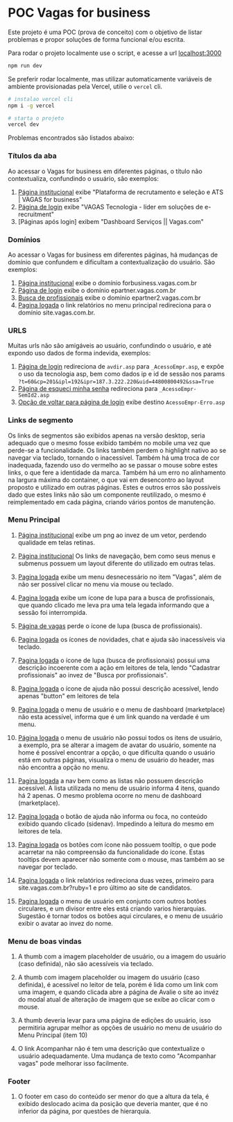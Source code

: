 # POC Vagas for business

Este projeto é uma POC (prova de conceito) com o objetivo de listar problemas e propor soluções de forma funcional e/ou escrita.

Para rodar o projeto localmente use o script, e acesse a url [localhost:3000](http://localhost:3000)

```sh
npm run dev
```

Se preferir rodar localmente, mas utilizar automaticamente variáveis de ambiente provisionadas pela Vercel, utilie o `vercel` cli.

```sh
# instalao vercel cli
npm i -g vercel

# starta o projeto
vercel dev
```

Problemas encontrados são listados abaixo:

### Títulos da aba

Ao acessar o Vagas for business em diferentes páginas, o título não contextualiza, confundindo o usuário, são exemplos:

1. [Página institucional](https://forbusiness.vagas.com.br/) exibe "Plataforma de recrutamento e seleção e ATS | VAGAS for business"
2. [Página de login]() exibe "VAGAS Tecnologia - líder em soluções de e-recruitment"
3. [Páginas após login] exibem "Dashboard Serviços || Vagas.com"

### Domínios

Ao acessar o Vagas for business em diferentes páginas, há mudanças de domínio que confundem e dificultam a contextualização do usuário. São exemplos:

1. [Página institucional](https://forbusiness.vagas.com.br/) exibe o domínio forbusiness.vagas.com.br
2. [Página de login](https://epartner.vagas.com.br/avdir.asp) exibe o domínio epartner.vagas.com.br
3. [Busca de profissionais](https://epartner.ad.vagastec.com.br/) exibe o domínio epartner2.vagas.com.br
4. [Pagina logada](https://epartner.vagastec.com.br/) o link relatórios no menu principal redireciona para o domínio site.vagas.com.br.

### URLS

Muitas urls não são amigáveis ao usuário, confundindo o usuário, e até expondo uso dados de forma indevida, exemplos:

1. [Página de login](https://epartner.vagas.com.br/avdir.asp) redireciona de `avdir.asp` para `_AcessoEmpr.asp`, e expõe o uso da tecnologia asp, bem como dados ip e id de sessão nos params `?t=60&cp=201&ipl=192&ipr=187.3.222.220&uid=44800800492&ssa=True`
2. [Página de esqueci minha senha](https://epartner.vagas.com.br/_AcessoEmpr-SemId2.asp) redireciona para `_AcessoEmpr-SemId2.asp`
3. [Opção de voltar para página de login](https://epartner.vagas.com.br/_AcessoEmpr-SemId2.asp) exibe destino `AcessoEmpr-Erro.asp`

### Links de segmento

Os links de segmentos são exibidos apenas na versão desktop, seria adequado que o mesmo fosse exibido também no mobile uma vez que perde-se a funcionalidade. 
Os links também perdem o highlight nativo ao se navegar via teclado, tornando o inacessível.
Também há uma troca de cor inadequada, fazendo uso do vermelho ao se passar o mouse sobre estes links, o que fere a identidade da marca. 
Também há um erro no alinhamento na largura máxima do container, o que vai em desencontro ao layout proposto e utilizado em outras páginas.
Estes e outros erros são possíveis dado que estes links não são um componente reutilizado, o mesmo é reimplementado em cada página, criando vários pontos de manutenção.

### Menu Principal

1. [Página institucional](https://forbusiness.vagas.com.br/) exibe um png ao invez de um vetor, perdendo qualidade em telas retinas.

2.  [Página institucional](https://forbusiness.vagas.com.br/) Os links de navegação, bem como seus menus e submenus possuem um layout diferente do utilizado em outras telas.

3. [Pagina logada](https://epartner.vagastec.com.br/) exibe um menu desnecessário no item "Vagas", além de não ser possível clicar no menu via mouse ou teclado.

4. [Pagina logada](https://epartner.vagastec.com.br/) exibe um ícone de lupa para a busca de profissionais, que quando clicado me leva pra uma tela legada informando que a sessão foi interrompida.

5. [Página de vagas](https://epartner.ad.vagastec.com.br/vagas) perde o ícone de lupa (busca de profissionais).

6. [Pagina logada](https://epartner.vagastec.com.br/) os ícones de novidades, chat e ajuda são inacessíveis via teclado.

7. [Pagina logada](https://epartner.vagastec.com.br/) o ícone de lupa (busca de profissionais) possui uma descrição incoerente com a ação em leitores de tela, lendo "Cadastrar profissionais" ao invez de "Busca por profissionais".

8. [Pagina logada](https://epartner.vagastec.com.br/) o ícone de ajuda não possui descrição acessível, lendo apenas "button" em leitores de tela

9. [Pagina logada](https://epartner.vagastec.com.br/) o menu de usuário e o menu de dashboard (marketplace) não esta acessível, informa que é um link quando na verdade é um menu.

10. [Página logada](https://epartner.vagastec.com.br/) o menu de usuário não possui todos os itens de usuário, a exemplo, pra se alterar a imagem de avatar do usuário, somente na home é possível encontrar a opção, o que dificulta quando o usuário está em outras páginas, visualiza o menu de usuário do header, mas não encontra a opção no menu.

11. [Pagina logada](https://epartner.vagastec.com.br/) a nav bem como as listas não possuem descrição acessível. A lista utilizada no menu de usuário informa 4 itens, quando há 2 apenas. O mesmo problema ocorre no menu de dashboard (marketplace).

12. [Pagina logada](https://epartner.vagastec.com.br/) o botão de ajuda não informa ou foca, no conteúdo exibido quando clicado (sidenav). Impedindo a leitura do mesmo em leitores de tela.

13. [Pagina logada](https://epartner.vagastec.com.br/) os botões com ícone não possuem tooltip, o que pode acarretar na não compreensão da funcionalidade do ícone. Estas tooltips devem aparecer não somente com o mouse, mas também ao se navegar por teclado.

14. [Pagina logada](https://epartner.vagastec.com.br/) o link relatórios redireciona duas vezes, primeiro para site.vagas.com.br?ruby=1 e pro último ao site de candidatos.

15. [Pagina logada](https://epartner.vagastec.com.br/) o menu de usuário em conjunto com outros botões circulares, e um divisor entre eles está criando varios hierarquias. Sugestão é tornar todos os botões aqui circulares, e o  menu de usuário exibir o avatar ao invez do nome.

### Menu de boas vindas

1. A thumb com a imagem placeholder de usuário, ou a imagem do usuário (caso definida), não são acessíveis via teclado.

2. A thumb com imagem placeholder ou imagem do usuário (caso definida), é acessível no  leitor de tela, porém é lida como um link com uma imagem, e  quando clicada abre a página de Avalie o site ao invéz do modal atual de alteração de imagem que se exibe ao clicar com o mouse. 

3. A thumb deveria levar para uma página de edições do usuário, isso permitiria agrupar melhor as opções de usuário no menu de usuário do Menu Principal (item 10)

4. O link Acompanhar não é tem uma descrição que contextualize o usuário adequadamente. Uma mudança de texto como "Acompanhar vagas" pode melhorar isso facilmente.

### Footer

1. O footer em caso do conteúdo ser menor do que a altura da tela, é exibido deslocado acima da posição que deveria manter, que é no inferior da página, por questões de hierarquia.
